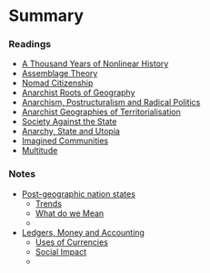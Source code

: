 # Summary

### Readings

* [A Thousand Years of Nonlinear History](a-thousand-years-of-nonlinear-history.md)
* [Assemblage Theory](assemblage-theory.md)
* [Nomad Citizenship](nomad-citizenship.md)
* [Anarchist Roots of Geography](anarchist-roots-of-geography.md)
* [Anarchism, Postructuralism and Radical Politics](anarchism-postructuralism-radical-politics.md)
* [Anarchist Geographies of Territorialisation](anarchist-geographies-of-territorialisation.md)
* [Society Against the State](society-against-the-state.md)
* [Anarchy, State and Utopia](anarchy-state-and-utopia.md)
* [Imagined Communities](imagined-communities.md)
* [Multitude](multitude.md)

### Notes
* [Post-geographic nation states](states/README.md)
  * [Trends](states/trends.md)
  * [What do we Mean](states/what-do-we-mean.md)
  * 
* [Ledgers, Money and Accounting](ledgers/README.md)
  * [Uses of Currencies](ledgers/currencies.md)
  * [Social Impact](ledgers/disruption.md)
  * 



